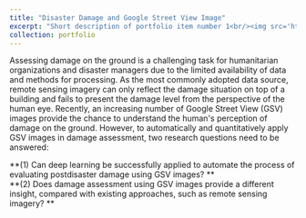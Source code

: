 ```yaml
---
title: "Disaster Damage and Google Street View Image"
excerpt: "Short description of portfolio item number 1<br/><img src='https://skywalkerzhai.github.io/weizhai.github.io/images/damag_GSV.jpg'>"
collection: portfolio
---
```


Assessing damage on the ground is a challenging task for humanitarian organizations and disaster managers due to the limited availability of data and methods for processing. As the most commonly adopted data source, remote sensing imagery can only reflect the damage situation on top of a building and fails to present the damage level from the perspective of the human eye. Recently, an increasing number of Google Street View (GSV) images provide the chance to understand the human's perception of damage on the ground. However, to automatically and quantitatively apply GSV images in damage assessment, two research questions need to be answered: 

**(1) Can deep learning be successfully applied to automate the process of evaluating postdisaster damage using GSV images? ** \
**(2) Does damage assessment using GSV images provide a different insight, compared with existing approaches, such as remote sensing imagery? **


